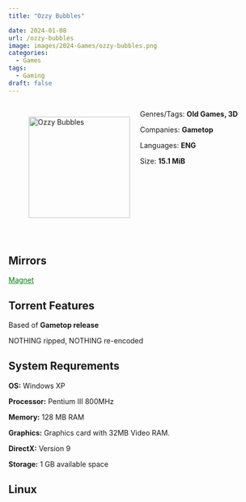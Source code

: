 ```yaml
---
title: "Ozzy Bubbles"

date: 2024-01-08
url: /ozzy-bubbles
image: images/2024-Games/ozzy-bubbles.png
categories:
  - Games
tags:
  - Gaming
draft: false
---
```

##
<figure style="float: left; margin-right: 20px;">
  <img src="/images/2024-Games/ozzy-bubbles.png" alt="Ozzy Bubbles" style="width: 200px;">
</figure>

Genres/Tags: **Old Games, 3D**

Companies: **Gametop**

Languages: **ENG**

Size: **15.1 MiB**
# ⠀
# ⠀

## Mirrors
<a href="magnet:?xt=urn:btih:R4OANZVSDZLZAHSXC5VJDW2EZ2CTQF3U&dn=Ozzy%20Bubbles" style="color: green;">Magnet</a>

## Torrent Features
Based of **Gametop release**

NOTHING ripped, NOTHING re-encoded

## System Requrements
**OS:** Windows XP

**Processor:** Pentium III 800MHz

**Memory:** 128 MB RAM

**Graphics:** Graphics card with 32MB Video RAM.

**DirectX:** Version 9

**Storage:** 1 GB available space


## Linux
